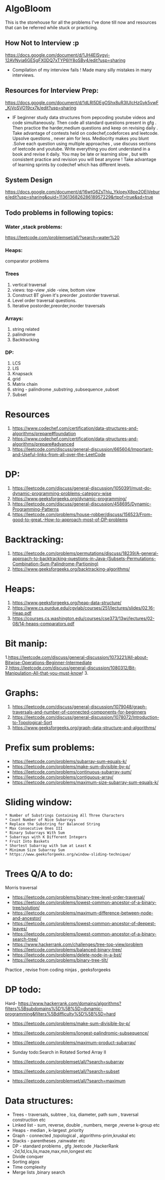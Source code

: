 # AlgoBloom

This is the storehouse for all the problems I've done till now and resources that can be referred while stuck or practicing.
## How Not to Interview :p 
https://docs.google.com/document/d/1JH4ElSvgyi-12AVNyia6GESgFX0DQ7xTYP6IY8oSBy4/edit?usp=sharing
- Compilation of my interview fails ! Made many silly mistakes in many interviews. 
## Resources for Interview Prep:
https://docs.google.com/document/d/1dLRl5DEgOShx8uR3lUIcHzGyk5vwF_KjVoSVO19cx7k/edit?usp=sharing
- IF beginner study data structures from pepcoding youtube videos and code simultaneously. Then code all standard questions present in gfg . Then practice the harder,medium questions and keep on revising daily . Take advantage of contests held on codechef,codeforces and leetcode. Upsolve questions , never aim for less. Mediocrity makes you blunt .Solve each question using multiple approaches , use discuss sections of leetcode and youtube. Write everything you dont understand in a book and revise it daily. You may be late or learning slow , but with consistent practice and revision you will beat anyone ! Take advantage of learning sprints by codechef which has different levels.

## System Design
https://docs.google.com/document/d/16wtG6ZsThlu_YkloeyX8pp2OEjVebure/edit?usp=sharing&ouid=113613682628618957229&rtpof=true&sd=true

## Todo problems in following topics:
### Water ,stack problems:
https://leetcode.com/problemset/all/?search=water%20
### Heaps:
comparator problems

### Trees

1. vertical traversal
2. views: top-view ,side -view, bottom view
3. Construct BT given it's preorder ,postorder traversal.
4. Level order traversal questions.
5. Iterative postorder,preorder,inorder traversals

### Arrays:
1. string related
2. palindrome
3. Backtracking

### DP:
1. LCS
2. LIS
3. Knapsack
4. grid
5. Matrix chain
6. string - palindrome ,substring ,subsequence ,subset
7. Subset 

# Resources
1. https://www.codechef.com/certification/data-structures-and-algorithms/prepare#foundation
2. https://www.codechef.com/certification/data-structures-and-algorithms/prepare#advanced
3. https://leetcode.com/discuss/general-discussion/665604/Important-and-Useful-links-from-all-over-the-LeetCode
# DP:
 1. https://leetcode.com/discuss/general-discussion/1050391/must-do-dynamic-programming-problems-category-wise
 2. https://www.geeksforgeeks.org/dynamic-programming/
 3. https://leetcode.com/discuss/general-discussion/458695/Dynamic-Programming-Patterns
 4. https://leetcode.com/problems/house-robber/discuss/156523/From-good-to-great.-How-to-approach-most-of-DP-problems
# Backtracking:
 1. https://leetcode.com/problems/permutations/discuss/18239/A-general-approach-to-backtracking-questions-in-Java-(Subsets-Permutations-Combination-Sum-Palindrome-Partioning)          
 2. https://www.geeksforgeeks.org/backtracking-algorithms/
 
# Heaps:
1. https://www.geeksforgeeks.org/heap-data-structure/
2. https://www.cs.purdue.edu/cgvlab/courses/251/lectures/slides/02.16-Heap.pdf
3. https://courses.cs.washington.edu/courses/cse373/13wi/lectures/02-08/14-heaps-comparators.pdf
# Bit manip:
1.https://leetcode.com/discuss/general-discussion/1073221/All-about-Bitwise-Operations-Beginner-Intermediate
2.https://leetcode.com/discuss/general-discussion/1080312/Bit-Manipulation-All-that-you-must-know!
3.
# Graphs:
1. https://leetcode.com/discuss/general-discussion/1079048/graph-traversals-and-number-of-connected-components-for-beginners
2. https://leetcode.com/discuss/general-discussion/1078072/Introduction-to-Topological-Sort
3. https://www.geeksforgeeks.org/graph-data-structure-and-algorithms/

# Prefix sum problems:
* https://leetcode.com/problems/subarray-sum-equals-k/
* https://leetcode.com/problems/make-sum-divisible-by-p/
* https://leetcode.com/problems/continuous-subarray-sum/
* https://leetcode.com/problems/contiguous-array/
* https://leetcode.com/problems/maximum-size-subarray-sum-equals-k/

# Sliding window:


    * Number of Substrings Containing All Three Characters
    * Count Number of Nice Subarrays
    * Replace the Substring for Balanced String
    * Max Consecutive Ones III
    * Binary Subarrays With Sum
    * Subarrays with K Different Integers
    * Fruit Into Baskets
    * Shortest Subarray with Sum at Least K
    * Minimum Size Subarray Sum
    * https://www.geeksforgeeks.org/window-sliding-technique/
    
# Trees Q/A to do:


Morris traversal
* https://leetcode.com/problems/binary-tree-level-order-traversal/
* https://leetcode.com/problems/lowest-common-ancestor-of-a-binary-tree/solution/
* https://leetcode.com/problems/maximum-difference-between-node-and-ancestor/
* https://leetcode.com/problems/lowest-common-ancestor-of-deepest-leaves/
* https://leetcode.com/problems/lowest-common-ancestor-of-a-binary-search-tree/
* https://www.hackerrank.com/challenges/tree-top-view/problem
* https://leetcode.com/problems/balanced-binary-tree/
* https://leetcode.com/problems/delete-node-in-a-bst/
* https://leetcode.com/problems/binary-tree-tilt/

Practice , revise from coding ninjas , geeksforgeeks 



# DP todo:

Hard- https://www.hackerrank.com/domains/algorithms?filters%5Bsubdomains%5D%5B%5D=dynamic-programming&filters%5Bdifficulty%5D%5B%5D=hard

* https://leetcode.com/problems/make-sum-divisible-by-p/ 
* https://leetcode.com/problems/longest-palindromic-subsequence/
* https://leetcode.com/problems/maximum-product-subarray/
* Sunday todo:Search in Rotated Sorted Array II 


* https://leetcode.com/problemset/all/?search=subarray
* https://leetcode.com/problemset/all/?search=subset
* https://leetcode.com/problemset/all/?search=maximum


# Data structures:

* Trees - traversals, subtree , lca, diameter, path sum , traversal construction etc
* Linked list - sum, reverse, double , numbers, merge ,reverse k-group etc
* Heaps - median , k-largest ,priority
* Graph - connected ,topological , algorithms-prim,kruskal etc
* Stacks - parentheses ,rainwater etc
* DP - standard problems , gfg ,leetcode ,HackerRank -2d,1d,lcs,lis,maze,max,min,longest etc
* Divide conquer
* Sorting algos
* Time complexity
* Merge lists ,binary search



